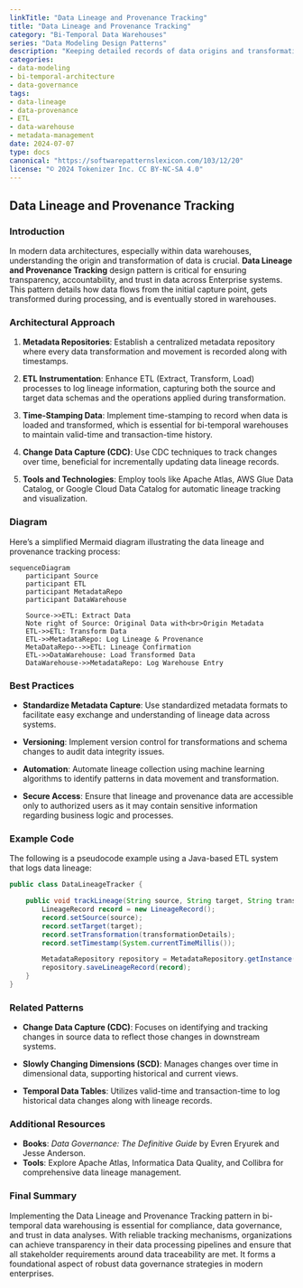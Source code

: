 ```yaml
---
linkTitle: "Data Lineage and Provenance Tracking"
title: "Data Lineage and Provenance Tracking"
category: "Bi-Temporal Data Warehouses"
series: "Data Modeling Design Patterns"
description: "Keeping detailed records of data origins and transformations over time within the warehouse."
categories:
- data-modeling
- bi-temporal-architecture
- data-governance
tags:
- data-lineage
- data-provenance
- ETL
- data-warehouse
- metadata-management
date: 2024-07-07
type: docs
canonical: "https://softwarepatternslexicon.com/103/12/20"
license: "© 2024 Tokenizer Inc. CC BY-NC-SA 4.0"
---
```


## Data Lineage and Provenance Tracking

### Introduction

In modern data architectures, especially within data warehouses, understanding the origin and transformation of data is crucial. **Data Lineage and Provenance Tracking** design pattern is critical for ensuring transparency, accountability, and trust in data across Enterprise systems. This pattern details how data flows from the initial capture point, gets transformed during processing, and is eventually stored in warehouses.

### Architectural Approach

1. **Metadata Repositories**: Establish a centralized metadata repository where every data transformation and movement is recorded along with timestamps. 

2. **ETL Instrumentation**: Enhance ETL (Extract, Transform, Load) processes to log lineage information, capturing both the source and target data schemas and the operations applied during transformation.

3. **Time-Stamping Data**: Implement time-stamping to record when data is loaded and transformed, which is essential for bi-temporal warehouses to maintain valid-time and transaction-time history.

4. **Change Data Capture (CDC)**: Use CDC techniques to track changes over time, beneficial for incrementally updating data lineage records.

5. **Tools and Technologies**: Employ tools like Apache Atlas, AWS Glue Data Catalog, or Google Cloud Data Catalog for automatic lineage tracking and visualization.

### Diagram

Here’s a simplified Mermaid diagram illustrating the data lineage and provenance tracking process:

```mermaid
sequenceDiagram
    participant Source
    participant ETL
    participant MetadataRepo
    participant DataWarehouse

    Source->>ETL: Extract Data
    Note right of Source: Original Data with<br>Origin Metadata
    ETL->>ETL: Transform Data
    ETL->>MetadataRepo: Log Lineage & Provenance
    MetaDataRepo-->>ETL: Lineage Confirmation
    ETL->>DataWarehouse: Load Transformed Data
    DataWarehouse->>MetadataRepo: Log Warehouse Entry
```

### Best Practices

- **Standardize Metadata Capture**: Use standardized metadata formats to facilitate easy exchange and understanding of lineage data across systems.
  
- **Versioning**: Implement version control for transformations and schema changes to audit data integrity issues.

- **Automation**: Automate lineage collection using machine learning algorithms to identify patterns in data movement and transformation.

- **Secure Access**: Ensure that lineage and provenance data are accessible only to authorized users as it may contain sensitive information regarding business logic and processes.

### Example Code

The following is a pseudocode example using a Java-based ETL system that logs data lineage:

```java
public class DataLineageTracker {

    public void trackLineage(String source, String target, String transformationDetails) {
        LineageRecord record = new LineageRecord();
        record.setSource(source);
        record.setTarget(target);
        record.setTransformation(transformationDetails);
        record.setTimestamp(System.currentTimeMillis());

        MetadataRepository repository = MetadataRepository.getInstance();
        repository.saveLineageRecord(record);
    }
}
```

### Related Patterns

- **Change Data Capture (CDC)**: Focuses on identifying and tracking changes in source data to reflect those changes in downstream systems.

- **Slowly Changing Dimensions (SCD)**: Manages changes over time in dimensional data, supporting historical and current views.

- **Temporal Data Tables**: Utilizes valid-time and transaction-time to log historical data changes along with lineage records.

### Additional Resources

- **Books**: *Data Governance: The Definitive Guide* by Evren Eryurek and Jesse Anderson.
- **Tools**: Explore Apache Atlas, Informatica Data Quality, and Collibra for comprehensive data lineage management.

### Final Summary

Implementing the Data Lineage and Provenance Tracking pattern in bi-temporal data warehousing is essential for compliance, data governance, and trust in data analyses. With reliable tracking mechanisms, organizations can achieve transparency in their data processing pipelines and ensure that all stakeholder requirements around data traceability are met. It forms a foundational aspect of robust data governance strategies in modern enterprises.
